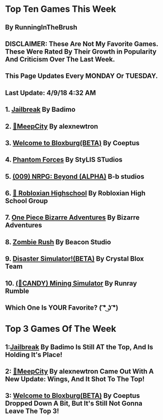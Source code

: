 # Top Ten Games This Week

## By RunningInTheBrush

## DISCLAIMER: These Are Not My Favorite Games. These Were Rated By Their Growth in Popularity And Criticism Over The Last Week.

## This Page Updates Every MONDAY Or TUESDAY.

## Last Update: 4/9/18 4:32 AM

## 1. [Jailbreak](https://www.roblox.com/games/606849621/Jailbreak) By Badimo

## 2. [🧚MeepCity](https://www.roblox.com/games/370731277/MeepCity) By alexnewtron

## 3. [Welcome to Bloxburg(BETA)](https://www.roblox.com/games/185655149/Welcome-to-Bloxburg-BETA) By Coeptus

## 4. [Phantom Forces](https://www.roblox.com/games/292439477/Phantom-Forces) By StyLIS STudios

## 5. [(009) NRPG: Beyond (ALPHA)](https://www.roblox.com/games/1289740385/009-NRPG-Beyond-ALPHA) B-b studios

## 6. [🎂 Robloxian Highschool](https://www.roblox.com/games/447452406/Robloxian-Highschool) By Robloxian High School Group

## 7. [One Piece Bizarre Adventures](https://www.roblox.com/games/1438054158/One-Piece-Bizarre-Adventures) By Bizarre Adventures

## 8. [Zombie Rush](https://www.roblox.com/games/137885680/Guns-Zombie-Rush) By Beacon Studio

## 9. [Disaster Simulator!(BETA)](https://www.roblox.com/games/1525492827/Disaster-Simulator-BETA) By Crystal Blox Team

## 10. [(🍭CANDY) Mining Simulator](https://www.roblox.com/games/1417427737/CANDY-Mining-Simulator) By Runray Rumble

## Which One Is YOUR Favorite? ( ͡° ͜ʖ ͡°)

# Top 3 Games Of The Week

## 1:[Jailbreak](https://www.roblox.com/games/606849621/Jailbreak) By Badimo Is Still AT the Top, And Is Holding It's Place!

## 2: [🧚MeepCity](https://www.roblox.com/games/370731277/MeepCity) By alexnewtron Came Out With A New Update: Wings, And It Shot To The Top!

## 3: [Welcome to Bloxburg(BETA)](https://www.roblox.com/games/185655149/Welcome-to-Bloxburg-BETA) By Coeptus Dropped Down A Bit, But It's Still Not Gonna Leave The Top 3!
